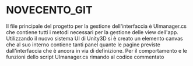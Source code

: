 NOVECENTO_GIT
=============
Il file principale del progetto per la gestione dell'interfaccia è UImanager.cs che contiene tutti i metodi necessari per la gestione delle view dell'app.
Utilizzando il nuovo sistema UI di Unity3D si è creato un elemento canvas che al suo interno contiene tanti panel quante le pagine previste dall'interfaccia che è ancora in via di definizione.
Per il comportamento e le funzioni dello script UImanager.cs rimando al codice commentato
